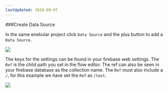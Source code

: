 ```yaml
---
lastUpdated: 2018-08-07
---
```



###Create Data Source 

In the same enebular project click `Data Source` and the plus button to add a 
`Data Source`. 

![](/_asset/images/InfoMotion/datasources/milkcocoa-v2/data-source.png) 

The keys for the settings can be found in your firebase web settings. The `Ref` is the child path you set in the flow editor. 
The ref can also be seen in your firebase database as the collection name. The `Ref` must also include a `/`, for this example we have set the `Ref` as `/test`.

![](/_asset/images/InfoMotion/datasources/firebase/datasource-settings.png)
